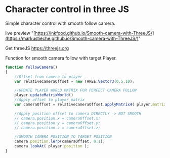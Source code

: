 # Character control in three JS

Simple character control with smooth follow camera.

live preview "[https://inkfood.github.io/Smooth-camera-with-ThreeJS/](https://markustieche.github.io/Smooth-camera-with-ThreeJS/)"

Get threeJS https://threejs.org

Function for smooth camera follow with target Player.

```javascript
function followCamera()
{
    //Offset from camera to player
    var relativeCameraOffset = new THREE.Vector3(0,5,10);

    //UPDATE PLAYER WORLD MATRIX FOR PERFECT CAMERA FOLLOW
    player.updateMatrixWorld()
    //Apply offset to player matrix
	var cameraOffset = relativeCameraOffset.applyMatrix4( player.matrixWorld );

    //Apply position offset to camera DIRECTLY -> NOT SMOOTH
	// camera.position.x = cameraOffset.x;
	// camera.position.y = cameraOffset.y;
    // camera.position.z = cameraOffset.z;

    //SMOOTH CAMERA POSITION TO TARGET POSITION
    camera.position.lerp(cameraOffset, 0.1);
    camera.lookAt( player.position );
}
```
